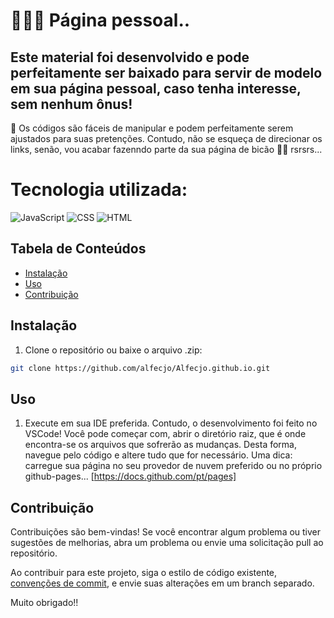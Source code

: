 # 👨🏻‍🎓 Página pessoal..

## Este material foi desenvolvido e pode perfeitamente ser baixado para servir de modelo em sua página pessoal, caso tenha interesse, sem nenhum ônus!
🎉 Os códigos são fáceis de manipular e podem perfeitamente serem ajustados para suas pretenções. Contudo, não se esqueça de direcionar os links, senão,
vou acabar fazenndo parte da sua página de bicão 🤣😂 rsrsrs...

# Tecnologia utilizada:

![JavaScript](https://img.shields.io/badge/javascript-%23323330.svg?style=for-the-badge&logo=javascript&logoColor=%23F7DF1E)
![CSS](https://img.shields.io/badge/css-%231572B6.svg?style=for-the-badge&logo=css3&logoColor=white)
![HTML](https://img.shields.io/badge/html-%23E34F26.svg?style=for-the-badge&logo=html5&logoColor=white)

## Tabela de Conteúdos

- [Instalação](#Instalação)
- [Uso](#Uso)
- [Contribuição](#Contribuição)

## Instalação

1. Clone o repositório ou baixe o arquivo .zip:

```bash
git clone https://github.com/alfecjo/Alfecjo.github.io.git
```
## Uso

1. Execute em sua IDE preferida. Contudo, o desenvolvimento foi feito no VSCode! Você pode começar com, abrir o diretório raiz, que é onde encontra-se os
   arquivos que sofrerão as mudanças. Desta forma, navegue pelo código e altere tudo que for necessário. Uma dica: carregue sua página no seu provedor de nuvem
   preferido ou no próprio github-pages... [https://docs.github.com/pt/pages]

## Contribuição

Contribuições são bem-vindas! Se você encontrar algum problema ou tiver sugestões de melhorias, abra um problema ou envie uma solicitação pull ao repositório.

Ao contribuir para este projeto, siga o estilo de código existente, [convenções de commit](https://www.conventionalcommits.org/en/v1.0.0/), e envie suas alterações em um branch separado.

Muito obrigado!!




